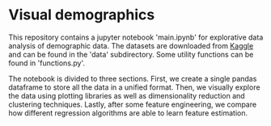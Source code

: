 # Visual demographics

This repository contains a jupyter notebook 'main.ipynb' for explorative data analysis of demographic data. The datasets are downloaded from [Kaggle](https://www.kaggle.com/datasets) and can be found in the 'data' subdirectory. Some utility functions can be found in 'functions.py'. 

The notebook is divided to three sections. First, we create a single pandas dataframe to store all the data in a unified format. Then, we visually explore the data using plotting libraries as well as dimensionality reduction and clustering techniques. Lastly, after some feature engineering, we compare how different regression algorithms are able to learn feature estimation.